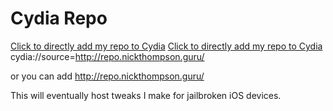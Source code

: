 # Cydia Repo

[Click to directly add my repo to Cydia](cydia://source=http://repo.nickthompson.guru/ "Add my Cydia Repo")
[Click to directly add my repo to Cydia](cydia://source=http://repo.nickthompson.guru/)
cydia://source=http://repo.nickthompson.guru/

or you can add http://repo.nickthompson.guru/

This will eventually host tweaks I make for jailbroken iOS devices.
